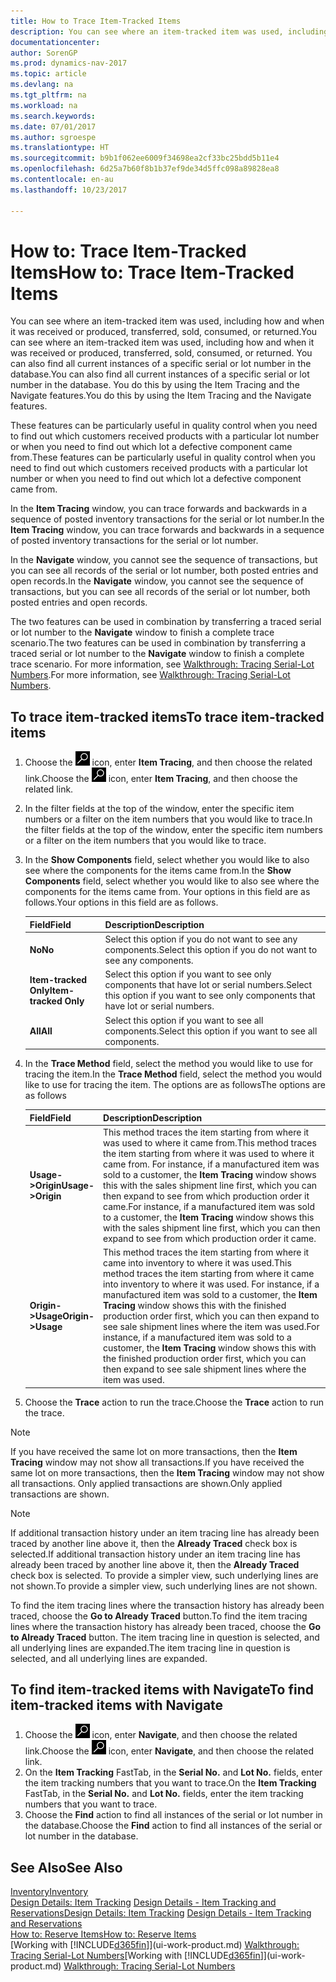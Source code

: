 ```yaml
---
title: How to Trace Item-Tracked Items
description: You can see where an item-tracked item was used, including how and when it was received or produced, transferred, sold, consumed, or returned. You can also find all current instances of a specific serial or lot number in the database. You do this by using the Item Tracing and the Navigate features.
documentationcenter: 
author: SorenGP
ms.prod: dynamics-nav-2017
ms.topic: article
ms.devlang: na
ms.tgt_pltfrm: na
ms.workload: na
ms.search.keywords: 
ms.date: 07/01/2017
ms.author: sgroespe
ms.translationtype: HT
ms.sourcegitcommit: b9b1f062ee6009f34698ea2cf33bc25bdd5b11e4
ms.openlocfilehash: 6d25a7b60f8b1b37ef9de34d5ffc098a89828ea8
ms.contentlocale: en-au
ms.lasthandoff: 10/23/2017

---
```

# <a name="how-to-trace-item-tracked-items"></a><span data-ttu-id="3cc61-105">How to: Trace Item-Tracked Items</span><span class="sxs-lookup"><span data-stu-id="3cc61-105">How to: Trace Item-Tracked Items</span></span>
<span data-ttu-id="3cc61-106">You can see where an item-tracked item was used, including how and when it was received or produced, transferred, sold, consumed, or returned.</span><span class="sxs-lookup"><span data-stu-id="3cc61-106">You can see where an item-tracked item was used, including how and when it was received or produced, transferred, sold, consumed, or returned.</span></span> <span data-ttu-id="3cc61-107">You can also find all current instances of a specific serial or lot number in the database.</span><span class="sxs-lookup"><span data-stu-id="3cc61-107">You can also find all current instances of a specific serial or lot number in the database.</span></span> <span data-ttu-id="3cc61-108">You do this by using the Item Tracing and the Navigate features.</span><span class="sxs-lookup"><span data-stu-id="3cc61-108">You do this by using the Item Tracing and the Navigate features.</span></span>  

 <span data-ttu-id="3cc61-109">These features can be particularly useful in quality control when you need to find out which customers received products with a particular lot number or when you need to find out which lot a defective component came from.</span><span class="sxs-lookup"><span data-stu-id="3cc61-109">These features can be particularly useful in quality control when you need to find out which customers received products with a particular lot number or when you need to find out which lot a defective component came from.</span></span>  

 <span data-ttu-id="3cc61-110">In the **Item Tracing** window, you can trace forwards and backwards in a sequence of posted inventory transactions for the serial or lot number.</span><span class="sxs-lookup"><span data-stu-id="3cc61-110">In the **Item Tracing** window, you can trace forwards and backwards in a sequence of posted inventory transactions for the serial or lot number.</span></span>  

 <span data-ttu-id="3cc61-111">In the **Navigate** window, you cannot see the sequence of transactions, but you can see all records of the serial or lot number, both posted entries and open records.</span><span class="sxs-lookup"><span data-stu-id="3cc61-111">In the **Navigate** window, you cannot see the sequence of transactions, but you can see all records of the serial or lot number, both posted entries and open records.</span></span>  

 <span data-ttu-id="3cc61-112">The two features can be used in combination by transferring a traced serial or lot number to the **Navigate** window to finish a complete trace scenario.</span><span class="sxs-lookup"><span data-stu-id="3cc61-112">The two features can be used in combination by transferring a traced serial or lot number to the **Navigate** window to finish a complete trace scenario.</span></span> <span data-ttu-id="3cc61-113">For more information, see [Walkthrough: Tracing Serial-Lot Numbers](walkthrough-tracing-serial-lot-numbers.md).</span><span class="sxs-lookup"><span data-stu-id="3cc61-113">For more information, see [Walkthrough: Tracing Serial-Lot Numbers](walkthrough-tracing-serial-lot-numbers.md).</span></span>  

## <a name="to-trace-item-tracked-items"></a><span data-ttu-id="3cc61-114">To trace item-tracked items</span><span class="sxs-lookup"><span data-stu-id="3cc61-114">To trace item-tracked items</span></span>  

1.  <span data-ttu-id="3cc61-115">Choose the ![Search for Page or Report](media/ui-search/search_small.png "Search for Page or Report icon") icon, enter **Item Tracing**, and then choose the related link.</span><span class="sxs-lookup"><span data-stu-id="3cc61-115">Choose the ![Search for Page or Report](media/ui-search/search_small.png "Search for Page or Report icon") icon, enter **Item Tracing**, and then choose the related link.</span></span>  
2.  <span data-ttu-id="3cc61-116">In the filter fields at the top of the window, enter the specific item numbers or a filter on the item numbers that you would like to trace.</span><span class="sxs-lookup"><span data-stu-id="3cc61-116">In the filter fields at the top of the window, enter the specific item numbers or a filter on the item numbers that you would like to trace.</span></span>  
3.  <span data-ttu-id="3cc61-117">In the **Show Components** field, select whether you would like to also see where the components for the items came from.</span><span class="sxs-lookup"><span data-stu-id="3cc61-117">In the **Show Components** field, select whether you would like to also see where the components for the items came from.</span></span> <span data-ttu-id="3cc61-118">Your options in this field are as follows.</span><span class="sxs-lookup"><span data-stu-id="3cc61-118">Your options in this field are as follows.</span></span>  

    |<span data-ttu-id="3cc61-119">Field</span><span class="sxs-lookup"><span data-stu-id="3cc61-119">Field</span></span>|<span data-ttu-id="3cc61-120">Description</span><span class="sxs-lookup"><span data-stu-id="3cc61-120">Description</span></span>|  
    |----------------------------------|---------------------------------------|  
    |<span data-ttu-id="3cc61-121">**No**</span><span class="sxs-lookup"><span data-stu-id="3cc61-121">**No**</span></span>|<span data-ttu-id="3cc61-122">Select this option if you do not want to see any components.</span><span class="sxs-lookup"><span data-stu-id="3cc61-122">Select this option if you do not want to see any components.</span></span>|  
    |<span data-ttu-id="3cc61-123">**Item-tracked Only**</span><span class="sxs-lookup"><span data-stu-id="3cc61-123">**Item-tracked Only**</span></span>|<span data-ttu-id="3cc61-124">Select this option if you want to see only components that have lot or serial numbers.</span><span class="sxs-lookup"><span data-stu-id="3cc61-124">Select this option if you want to see only components that have lot or serial numbers.</span></span>|  
    |<span data-ttu-id="3cc61-125">**All**</span><span class="sxs-lookup"><span data-stu-id="3cc61-125">**All**</span></span>|<span data-ttu-id="3cc61-126">Select this option if you want to see all components.</span><span class="sxs-lookup"><span data-stu-id="3cc61-126">Select this option if you want to see all components.</span></span>|  

4.  <span data-ttu-id="3cc61-127">In the **Trace Method** field, select the method you would like to use for tracing the item.</span><span class="sxs-lookup"><span data-stu-id="3cc61-127">In the **Trace Method** field, select the method you would like to use for tracing the item.</span></span> <span data-ttu-id="3cc61-128">The options are as follows</span><span class="sxs-lookup"><span data-stu-id="3cc61-128">The options are as follows</span></span>  

    |<span data-ttu-id="3cc61-129">Field</span><span class="sxs-lookup"><span data-stu-id="3cc61-129">Field</span></span>|<span data-ttu-id="3cc61-130">Description</span><span class="sxs-lookup"><span data-stu-id="3cc61-130">Description</span></span>|  
    |----------------------------------|---------------------------------------|  
    |<span data-ttu-id="3cc61-131">**Usage->Origin**</span><span class="sxs-lookup"><span data-stu-id="3cc61-131">**Usage->Origin**</span></span>|<span data-ttu-id="3cc61-132">This method traces the item starting from where it was used to where it came from.</span><span class="sxs-lookup"><span data-stu-id="3cc61-132">This method traces the item starting from where it was used to where it came from.</span></span> <span data-ttu-id="3cc61-133">For instance, if a manufactured item was sold to a customer, the **Item Tracing** window shows this with the sales shipment line first, which you can then expand to see from which production order it came.</span><span class="sxs-lookup"><span data-stu-id="3cc61-133">For instance, if a manufactured item was sold to a customer, the **Item Tracing** window shows this with the sales shipment line first, which you can then expand to see from which production order it came.</span></span>|  
    |<span data-ttu-id="3cc61-134">**Origin->Usage**</span><span class="sxs-lookup"><span data-stu-id="3cc61-134">**Origin->Usage**</span></span>|<span data-ttu-id="3cc61-135">This method traces the item starting from where it came into inventory to where it was used.</span><span class="sxs-lookup"><span data-stu-id="3cc61-135">This method traces the item starting from where it came into inventory to where it was used.</span></span> <span data-ttu-id="3cc61-136">For instance, if a manufactured item was sold to a customer, the **Item Tracing** window shows this with the finished production order first, which you can then expand to see sale shipment lines where the item was used.</span><span class="sxs-lookup"><span data-stu-id="3cc61-136">For instance, if a manufactured item was sold to a customer, the **Item Tracing** window shows this with the finished production order first, which you can then expand to see sale shipment lines where the item was used.</span></span>|  

5.  <span data-ttu-id="3cc61-137">Choose the **Trace** action to run the trace.</span><span class="sxs-lookup"><span data-stu-id="3cc61-137">Choose the **Trace** action to run the trace.</span></span>  

> [!NOTE]  
>  <span data-ttu-id="3cc61-138">If you have received the same lot on more transactions, then the **Item Tracing** window may not show all transactions.</span><span class="sxs-lookup"><span data-stu-id="3cc61-138">If you have received the same lot on more transactions, then the **Item Tracing** window may not show all transactions.</span></span> <span data-ttu-id="3cc61-139">Only applied transactions are shown.</span><span class="sxs-lookup"><span data-stu-id="3cc61-139">Only applied transactions are shown.</span></span>  

> [!NOTE]  
>  <span data-ttu-id="3cc61-140">If additional transaction history under an item tracing line has already been traced by another line above it, then the **Already Traced** check box is selected.</span><span class="sxs-lookup"><span data-stu-id="3cc61-140">If additional transaction history under an item tracing line has already been traced by another line above it, then the **Already Traced** check box is selected.</span></span> <span data-ttu-id="3cc61-141">To provide a simpler view, such underlying lines are not shown.</span><span class="sxs-lookup"><span data-stu-id="3cc61-141">To provide a simpler view, such underlying lines are not shown.</span></span>  
>   
>  <span data-ttu-id="3cc61-142">To find the item tracing lines where the transaction history has already been traced, choose the **Go to Already Traced** button.</span><span class="sxs-lookup"><span data-stu-id="3cc61-142">To find the item tracing lines where the transaction history has already been traced, choose the **Go to Already Traced** button.</span></span> <span data-ttu-id="3cc61-143">The item tracing line in question is selected, and all underlying lines are expanded.</span><span class="sxs-lookup"><span data-stu-id="3cc61-143">The item tracing line in question is selected, and all underlying lines are expanded.</span></span>  

## <a name="to-find-item-tracked-items-with-navigate"></a><span data-ttu-id="3cc61-144">To find item-tracked items with Navigate</span><span class="sxs-lookup"><span data-stu-id="3cc61-144">To find item-tracked items with Navigate</span></span>  

1.  <span data-ttu-id="3cc61-145">Choose the ![Search for Page or Report](media/ui-search/search_small.png "Search for Page or Report icon") icon, enter **Navigate**, and then choose the related link.</span><span class="sxs-lookup"><span data-stu-id="3cc61-145">Choose the ![Search for Page or Report](media/ui-search/search_small.png "Search for Page or Report icon") icon, enter **Navigate**, and then choose the related link.</span></span>  
2.  <span data-ttu-id="3cc61-146">On the **Item Tracking** FastTab, in the **Serial No.** and **Lot No.** fields, enter the item tracking numbers that you want to trace.</span><span class="sxs-lookup"><span data-stu-id="3cc61-146">On the **Item Tracking** FastTab, in the **Serial No.** and **Lot No.** fields, enter the item tracking numbers that you want to trace.</span></span>  
3.  <span data-ttu-id="3cc61-147">Choose the **Find** action to find all instances of the serial or lot number in the database.</span><span class="sxs-lookup"><span data-stu-id="3cc61-147">Choose the **Find** action to find all instances of the serial or lot number in the database.</span></span>  

## <a name="see-also"></a><span data-ttu-id="3cc61-148">See Also</span><span class="sxs-lookup"><span data-stu-id="3cc61-148">See Also</span></span>  
[<span data-ttu-id="3cc61-149">Inventory</span><span class="sxs-lookup"><span data-stu-id="3cc61-149">Inventory</span></span>](inventory-manage-inventory.md)  
<span data-ttu-id="3cc61-150">[Design Details: Item Tracking](design-details-item-tracking.md)
[Design Details - Item Tracking and Reservations](design-details-item-tracking-and-reservations.md)</span><span class="sxs-lookup"><span data-stu-id="3cc61-150">[Design Details: Item Tracking](design-details-item-tracking.md)
[Design Details - Item Tracking and Reservations](design-details-item-tracking-and-reservations.md)</span></span>  
[<span data-ttu-id="3cc61-151">How to: Reserve Items</span><span class="sxs-lookup"><span data-stu-id="3cc61-151">How to: Reserve Items</span></span>](inventory-how-to-reserve-items.md)  
<span data-ttu-id="3cc61-152">[Working with [!INCLUDE[d365fin](includes/d365fin_md.md)]](ui-work-product.md)
[Walkthrough: Tracing Serial-Lot Numbers](walkthrough-tracing-serial-lot-numbers.md)</span><span class="sxs-lookup"><span data-stu-id="3cc61-152">[Working with [!INCLUDE[d365fin](includes/d365fin_md.md)]](ui-work-product.md)
[Walkthrough: Tracing Serial-Lot Numbers](walkthrough-tracing-serial-lot-numbers.md)</span></span>

